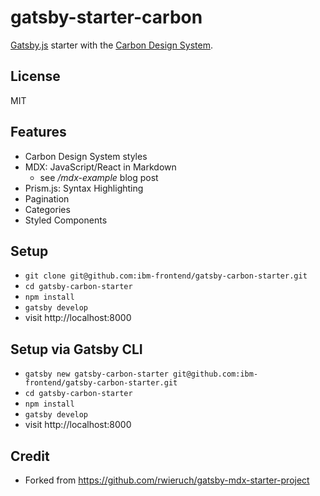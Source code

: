 # gatsby-starter-carbon
[Gatsby.js](https://www.gatsbyjs.org/) starter with the [Carbon Design System](http://carbondesignsystem.com).


## License
MIT

## Features

* Carbon Design System styles
* MDX: JavaScript/React in Markdown
  * see */mdx-example* blog post
* Prism.js: Syntax Highlighting
* Pagination
* Categories
* Styled Components

## Setup

* `git clone git@github.com:ibm-frontend/gatsby-carbon-starter.git`
* `cd gatsby-carbon-starter`
* `npm install`
* `gatsby develop`
* visit http://localhost:8000

## Setup via Gatsby CLI

* `gatsby new gatsby-carbon-starter git@github.com:ibm-frontend/gatsby-carbon-starter.git`
* `cd gatsby-carbon-starter`
* `npm install`
* `gatsby develop`
* visit http://localhost:8000

## Credit
* Forked from https://github.com/rwieruch/gatsby-mdx-starter-project
